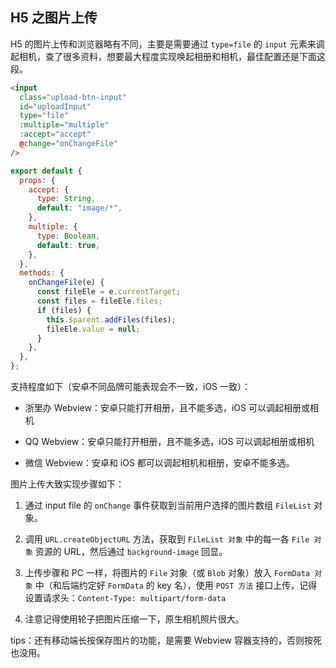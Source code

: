 ## H5 之图片上传

H5 的图片上传和浏览器略有不同，主要是需要通过 `type=file` 的 `input` 元素来调起相机，查了很多资料，想要最大程度实现唤起相册和相机，最佳配置还是下面这段。

```html
<input
  class="upload-btn-input"
  id="uploadInput"
  type="file"
  :multiple="multiple"
  :accept="accept"
  @change="onChangeFile"
/>
```

```js
export default {
  props: {
    accept: {
      type: String,
      default: "image/*",
    },
    multiple: {
      type: Boolean,
      default: true,
    },
  },
  methods: {
    onChangeFile(e) {
      const fileEle = e.currentTarget;
      const files = fileEle.files;
      if (files) {
        this.$parent.addFiles(files);
        fileEle.value = null;
      }
    },
  },
};
```

支持程度如下（安卓不同品牌可能表现会不一致，iOS 一致）：

- 浙里办 Webview：安卓只能打开相册，且不能多选，iOS 可以调起相册或相机

- QQ Webview：安卓只能打开相册，且不能多选，iOS 可以调起相册或相机

- 微信 Webview：安卓和 iOS 都可以调起相机和相册，安卓不能多选。

图片上传大致实现步骤如下：

1. 通过 input file 的 `onChange` 事件获取到当前用户选择的图片数组 `FileList` 对象。

2. 调用 `URL.createObjectURL` 方法，获取到 `FileList 对象` 中的每一各 `File 对象` 资源的 URL，然后通过 `background-image` 回显。

3. 上传步骤和 PC 一样，将图片的 `File` 对象（或 `Blob` 对象）放入 `FormData 对象` 中（和后端约定好 `FormData` 的 key 名），使用 `POST 方法` 接口上传，记得设置请求头：`Content-Type: multipart/form-data`

4. 注意记得使用轮子把图片压缩一下，原生相机照片很大。

tips：还有移动端长按保存图片的功能，是需要 Webview 容器支持的，否则按死也没用。